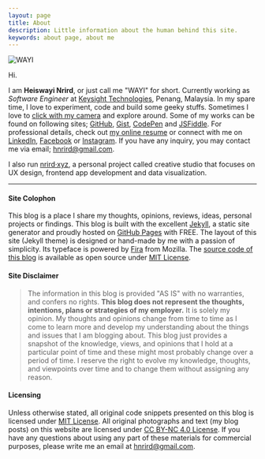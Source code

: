 ```yaml
---
layout: page
title: About
description: Little information about the human behind this site.
keywords: about page, about me
---
```


![WAYI](https://i.imgur.com/mOeqk9O.jpg)

Hi.

I am **Heiswayi Nrird**, or just call me "WAYI" for short. Currently working as _Software Engineer_ at [Keysight Technologies](https://www.keysight.com/main/home.jspx?lc=eng&cc=MY), Penang, Malaysia. In my spare time, I love to experiment, code and build some geeky stuffs. Sometimes I love to [click with my camera](https://heiswayi.github.io/my-photography/) and explore around. Some of my works can be found on following sites; [GitHub](http://heiswayi.github.io/my-repos/), [Gist](http://heiswayi.github.io/my-gists/), [CodePen](http://codepen.io/heiswayi/) and [JSFiddle](http://jsfiddle.net/user/heiswayi/). For professional details, check out [my online resume](https://heiswayi.github.io/resume/) or connect with me on [LinkedIn](https://my.linkedin.com/in/nrird), [Facebook](https://www.facebook.com/heiswayi.nrird) or [Instagram](https://instagram.com/heiswayi.nrird/). If you have any inquiry, you may contact me via email; [hnrird@gmail.com](mailto:hnrird@gmail.com).

I also run [nrird·xyz](http://nrird.xyz), a personal project called creative studio that focuses on UX design, frontend app development and data visualization.

---

#### Site Colophon

This blog is a place I share my thoughts, opinions, reviews, ideas, personal projects or findings. This blog is built with the excellent [Jekyll](http://jekyllrb.com), a static site generator and proudly hosted on [GitHub Pages](https://pages.github.com/) with FREE. The layout of this site (Jekyll theme) is designed or hand-made by me with a passion of simplicity. Its typeface is powered by [Fira](https://github.com/mozilla/Fira) from Mozilla. The [source code of this blog](http://github.com/heiswayi/heiswayi.github.io) is available as open source under [MIT License](http://heiswayi.github.io/mit-license).

#### Site Disclaimer

> The information in this blog is provided "AS IS" with no warranties, and confers no rights. **This blog does not represent the thoughts, intentions, plans or strategies of my employer.** It is solely my opinion. My thoughts and opinions change from time to time as I come to learn more and develop my understanding about the things and issues that I am blogging about. This blog just provides a snapshot of the knowledge, views, and opinions that I hold at a particular point of time and these might most probably change over a period of time. I reserve the right to evolve my knowledge, thoughts, and viewpoints over time and to change them without assigning any reason.

#### Licensing

Unless otherwise stated, all original code snippets presented on this blog is licensed under [MIT License](http://heiswayi.github.io/mit-license). All original photographs and text (my blog posts) on this website are licensed under [CC BY-NC 4.0 License](https://creativecommons.org/licenses/by-nc/4.0/). If you have any questions about using any part of these materials for commercial purposes, please write me an email at [hnrird@gmail.com](mailto:hnrird@gmail.com).
